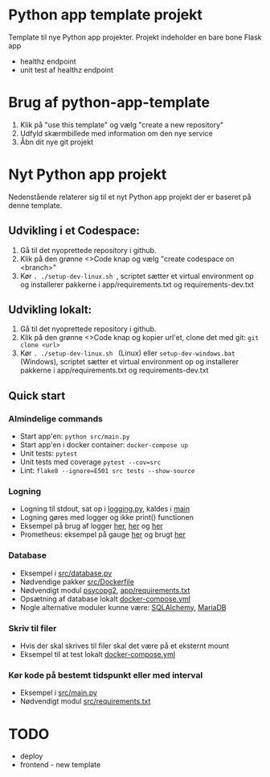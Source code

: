 # Python app template projekt
Template til nye Python app projekter.
Projekt indeholder en bare bone Flask app
* healthz endpoint
* unit test af healthz endpoint

# Brug af python-app-template
1. Klik på "use this template" og vælg "create a new repository"
2. Udfyld skærmbillede med information om den nye service
3. Åbn dit nye git projekt

# Nyt Python app projekt
Nedenstående relaterer sig til et nyt Python app projekt der er baseret på denne template.

## Udvikling i et Codespace:
1. Gå til det nyoprettede repository i github.
2. Klik på den grønne <>Code knap og vælg "create codespace on \<branch>"
3. Kør ```. ./setup-dev-linux.sh ```, scriptet sætter et virtual environment op og installerer pakkerne i app/requirements.txt og requirements-dev.txt

## Udvikling lokalt:
1. Gå til det nyoprettede repository i github.
2. Klik på den grønne <>Code knap og kopier url'et, clone det med git: ```git clone <url>```
3. Kør ```. ./setup-dev-linux.sh ``` (Linux) eller ```setup-dev-windows.bat``` (Windows), scriptet sætter et virtual environment op og installerer pakkerne i app/requirements.txt og requirements-dev.txt

## Quick start

### Almindelige commands
* Start app'en:  ```python src/main.py```
* Start app'en i docker container: ```docker-compose up```
* Unit tests: ```pytest```
* Unit tests med coverage ```pytest --cov=src```
* Lint: ```flake8 --ignore=E501 src tests --show-source```

### Logning
* Logning til stdout, sat op i [logging.py](/src/utils/logging.py#L12), kaldes i [main](/src/main.py#L27)
* Logning gøres med logger og ikke print() functionen
* Eksempel på brug af logger [her](/src/background_job.py), [her](/src/database.py) og [her](/src/main.py#L35)
* Prometheus: eksempel på gauge [her](/src/utils/logging.py#L9) og brugt [her](/src/main.py#L17)

### Database
* Eksempel i [src/database.py](/src/database.py)
* Nødvendige pakker [src/Dockerfile](/src/Dockerfile#L13)
* Nødvendigt modul  [psycopg2](https://pypi.org/project/psycopg2/), [app/requirements.txt](/src/requirements.txt#L5)
* Opsætning af database lokalt [docker-compose.yml](/docker-compose.yml#L22)
* Nogle alternative moduler kunne være: [SQLAlchemy](https://www.sqlalchemy.org/), [MariaDB](https://pypi.org/project/mariadb/)

### Skriv til filer
* Hvis der skal skrives til filer skal det være på et eksternt mount
* Eksempel til at test lokalt [docker-compose.yml](/docker-compose.yml#L18)

### Kør kode på bestemt tidspunkt eller med interval
* Eksempel i [src/main.py](/src/main.py#L18)
* Nødvendigt modul [src/requirements.txt](/src/requirements.txt#L6)

# TODO
* deploy
* frontend - new template
